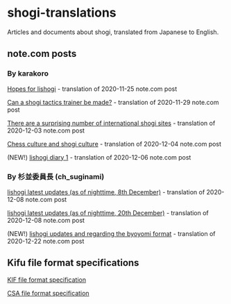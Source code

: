 # shogi-translations #

Articles and documents about shogi, translated from Japanese to English.

## note.com posts ##

### By karakoro ###

[Hopes for lishogi](karakoro/201125-hopes-for-lishogi.md) - translation of 2020-11-25 note.com post

[Can a shogi tactics trainer be made?](karakoro/201129-shogi-tactics-trainer.md) - translation of 2020-11-29 note.com post

[There are a surprising number of international shogi sites](karakoro/201203-international-shogi-sites.md) - translation of 2020-12-03 note.com post

[Chess culture and shogi culture](karakoro/201204-chess-culture-and-shogi-culture.md) - translation of 2020-12-04 note.com post

(NEW!) [lishogi diary 1](karakoro/201206-lishogi-diary-1.md) - translation of 2020-12-06 note.com post

### By 杉並委員長 (ch_suginami) ###

[lishogi latest updates (as of nighttime, 8th December)](suginami/201208-lishogi-updates.md) - translation of 2020-12-08 note.com post

[lishogi latest updates (as of nighttime, 20th December)](suginami/201220-lishogi-updates.md) - translation of 2020-12-08 note.com post

(NEW!) [lishogi updates and regarding the byoyomi format](suginami/201222-lishogi-updates-and-regarding-byoyomi.md) - translation of 2020-12-22 note.com post

## Kifu file format specifications ##

[KIF file format specification](KIF-standard.md)

[CSA file format specification](CSA-standard.md)
